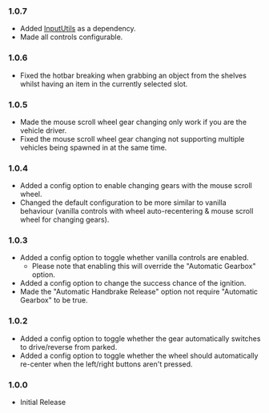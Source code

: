 ### 1.0.7

- Added [InputUtils](https://thunderstore.io/c/lethal-company/p/Rune580/LethalCompany_InputUtils/) as a dependency.
- Made all controls configurable.

### 1.0.6

- Fixed the hotbar breaking when grabbing an object from the shelves whilst having an item in the currently selected slot.

### 1.0.5

- Made the mouse scroll wheel gear changing only work if you are the vehicle driver.
- Fixed the mouse scroll wheel gear changing not supporting multiple vehicles being spawned in at the same time.

### 1.0.4

- Added a config option to enable changing gears with the mouse scroll wheel.
- Changed the default configuration to be more similar to vanilla behaviour (vanilla controls with wheel auto-recentering & mouse scroll wheel for changing gears).

### 1.0.3

- Added a config option to toggle whether vanilla controls are enabled.
  - Please note that enabling this will override the "Automatic Gearbox" option.
- Added a config option to change the success chance of the ignition.
- Made the "Automatic Handbrake Release" option not require "Automatic Gearbox" to be true.

### 1.0.2

- Added a config option to toggle whether the gear automatically switches to drive/reverse from parked.
- Added a config option to toggle whether the wheel should automatically re-center when the left/right buttons aren't pressed.

### 1.0.0

- Initial Release
